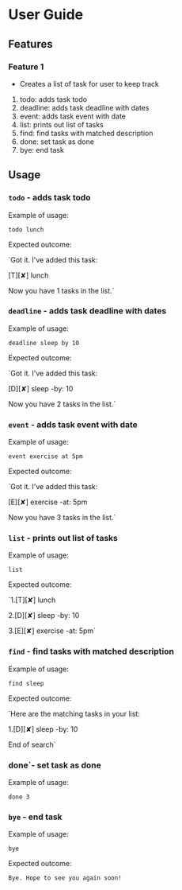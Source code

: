 # User Guide

## Features 

### Feature 1 
* Creates a list of task for user to keep track

1. todo: adds task todo
2. deadline: adds task deadline with dates
3. event: adds task event with date
4. list: prints out list of tasks
5. find: find tasks with matched description
6. done: set task as done
7. bye: end task

## Usage

### `todo` - adds task todo

Example of usage: 

`todo lunch`

Expected outcome:

`Got it. I've added this task: 

[T][✘] lunch

Now you have 1 tasks in the list.`

### `deadline` - adds task deadline with dates

Example of usage: 

`deadline sleep by 10`

Expected outcome:

`Got it. I've added this task: 

[D][✘] sleep -by: 10

Now you have 2 tasks in the list.`

### `event` - adds task event with date

Example of usage: 

`event exercise at 5pm`

Expected outcome:

`Got it. I've added this task: 

[E][✘] exercise -at: 5pm

Now you have 3 tasks in the list.`

### `list` - prints out list of tasks

Example of usage: 

`list`

Expected outcome:

`1.[T][✘] lunch

2.[D][✘] sleep -by: 10

3.[E][✘] exercise -at: 5pm`

### `find` - find tasks with matched description

Example of usage: 

`find sleep`

Expected outcome:

`Here are the matching tasks in your list:

1.[D][✘] sleep -by: 10

End of search`

### done`- set task as done

Example of usage: 

`done 3`

### `bye` - end task

Example of usage: 

`bye`

Expected outcome:

`Bye. Hope to see you again soon!`